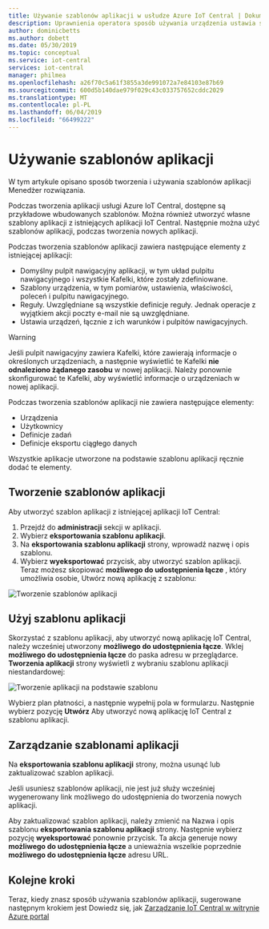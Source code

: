 ```yaml
---
title: Używanie szablonów aplikacji w usłudze Azure IoT Central | Dokumentacja firmy Microsoft
description: Uprawnienia operatora sposób używania urządzenia ustawia się w aplikacji usługi Azure IoT Central.
author: dominicbetts
ms.author: dobett
ms.date: 05/30/2019
ms.topic: conceptual
ms.service: iot-central
services: iot-central
manager: philmea
ms.openlocfilehash: a26f70c5a61f3855a3de991072a7e84103e87b69
ms.sourcegitcommit: 600d5b140dae979f029c43c033757652cddc2029
ms.translationtype: MT
ms.contentlocale: pl-PL
ms.lasthandoff: 06/04/2019
ms.locfileid: "66499222"
---
```

# <a name="use-application-templates"></a>Używanie szablonów aplikacji

W tym artykule opisano sposób tworzenia i używania szablonów aplikacji Menedżer rozwiązania.

Podczas tworzenia aplikacji usługi Azure IoT Central, dostępne są przykładowe wbudowanych szablonów. Można również utworzyć własne szablony aplikacji z istniejących aplikacji IoT Central. Następnie można użyć szablonów aplikacji, podczas tworzenia nowych aplikacji.

Podczas tworzenia szablonów aplikacji zawiera następujące elementy z istniejącej aplikacji:

- Domyślny pulpit nawigacyjny aplikacji, w tym układ pulpitu nawigacyjnego i wszystkie Kafelki, które zostały zdefiniowane.
- Szablony urządzenia, w tym pomiarów, ustawienia, właściwości, poleceń i pulpitu nawigacyjnego.
- Reguły. Uwzględniane są wszystkie definicje reguły. Jednak operacje z wyjątkiem akcji poczty e-mail nie są uwzględniane.
- Ustawia urządzeń, łącznie z ich warunków i pulpitów nawigacyjnych.

> [!WARNING]
> Jeśli pulpit nawigacyjny zawiera Kafelki, które zawierają informacje o określonych urządzeniach, a następnie wyświetlić te Kafelki **nie odnaleziono żądanego zasobu** w nowej aplikacji. Należy ponownie skonfigurować te Kafelki, aby wyświetlić informacje o urządzeniach w nowej aplikacji.

Podczas tworzenia szablonów aplikacji nie zawiera następujące elementy:

- Urządzenia
- Użytkownicy
- Definicje zadań
- Definicje eksportu ciągłego danych

Wszystkie aplikacje utworzone na podstawie szablonu aplikacji ręcznie dodać te elementy.

## <a name="create-an-application-template"></a>Tworzenie szablonów aplikacji

Aby utworzyć szablon aplikacji z istniejącej aplikacji IoT Central:

1. Przejdź do **administracji** sekcji w aplikacji.
1. Wybierz **eksportowania szablonu aplikacji**.
1. Na **eksportowania szablonu aplikacji** strony, wprowadź nazwę i opis szablonu.
1. Wybierz **wyeksportować** przycisk, aby utworzyć szablon aplikacji. Teraz możesz skopiować **możliwego do udostępnienia łącze** , który umożliwia osobie, Utwórz nową aplikację z szablonu:

![Tworzenie szablonów aplikacji](media/howto-use-app-templates/create-template.png)

## <a name="use-an-application-template"></a>Użyj szablonu aplikacji

Skorzystać z szablonu aplikacji, aby utworzyć nową aplikację IoT Central, należy wcześniej utworzony **możliwego do udostępnienia łącze**. Wklej **możliwego do udostępnienia łącze** do paska adresu w przeglądarce. **Tworzenia aplikacji** strony wyświetli z wybraniu szablonu aplikacji niestandardowej:

![Tworzenie aplikacji na podstawie szablonu](media/howto-use-app-templates/create-app.png)

Wybierz plan płatności, a następnie wypełnij pola w formularzu. Następnie wybierz pozycję **Utwórz** Aby utworzyć nową aplikację IoT Central z szablonu aplikacji.

## <a name="manage-application-templates"></a>Zarządzanie szablonami aplikacji

Na **eksportowania szablonu aplikacji** strony, można usunąć lub zaktualizować szablon aplikacji.

Jeśli usuniesz szablonów aplikacji, nie jest już służy wcześniej wygenerowany link możliwego do udostępnienia do tworzenia nowych aplikacji.

Aby zaktualizować szablon aplikacji, należy zmienić na Nazwa i opis szablonu **eksportowania szablonu aplikacji** strony. Następnie wybierz pozycję **wyeksportować** ponownie przycisk. Ta akcja generuje nowy **możliwego do udostępnienia łącze** a unieważnia wszelkie poprzednie **możliwego do udostępnienia łącze** adresu URL.

## <a name="next-steps"></a>Kolejne kroki

Teraz, kiedy znasz sposób używania szablonów aplikacji, sugerowane następnym krokiem jest Dowiedz się, jak [Zarządzanie IoT Central w witrynie Azure portal](howto-manage-iot-central-from-portal.md)
